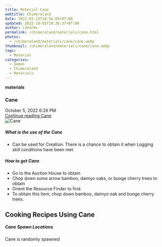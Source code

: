 ```yaml
---
title: Material Cane
webtitle: Chimeraland
date: 2022-01-13T18:56:03+07:00
updated: 2022-10-05T18:26:37+07:00
author: L3n4r0x
permalink: /chimeraland/materials/cane.html
photos:
  - /chimeraland/materials/cane/cane.webp
thumbnail: /chimeraland/materials/cane/cane.webp
tags:
  - Material
categories:
  - Games
  - Chimeraland
  - Materials
---
```


<section id="bootstrap-wrapper">
  <link
    rel="stylesheet"
    href="https://cdn.statically.io/gh/dimaslanjaka/Web-Manajemen/40ac3225/css/bootstrap-4.5-wrapper.css"
  />
  <div
    class="row g-0 border rounded overflow-hidden flex-md-row mb-4 shadow-sm position-relative"
  >
    <div class="col p-4 d-flex flex-column position-static">
      <strong class="d-inline-block mb-2 text-success">materials</strong>
      <h3 class="mb-0">Cane</h3>
      <div class="mb-1 text-muted">October 5, 2022 6:26 PM</div>
      <a href="/chimeraland/materials/cane.html" class="stretched-link d-none"
        >Continue reading Cane</a
      >
    </div>
    <div class="col-auto d-none d-lg-block">
      <img src="/chimeraland/materials/cane/cane.webp" alt="Cane" />
    </div>
  </div>
  <div class="row">
    <div class="col-lg-6 col-12 mb-2">
      <div class="card">
        <div class="card-body">
          <h5 class="card-title">What is the use of the Cane</h5>
          <div class="card-text">
            <ul>
              <li>
                Can be used for Creation. There is a chance to obtain it when
                Logging skill conditions have been met.
              </li>
            </ul>
          </div>
        </div>
      </div>
    </div>
    <div class="col-lg-6 col-12 mb-2">
      <div class="card">
        <div class="card-body">
          <h5 class="card-title">How to get Cane</h5>
          <div class="card-text">
            <ul>
              <li>Go to the Auction House to obtain</li>
              <li>
                Chop down some arrow bamboo, daimyo oaks, or bunge cherry trees
                to obtain
              </li>
              <li>Orient the Resource Finder to find.</li>
              <li>
                To obtain this item, chop down bamboo, daimyo oak and bunge
                cherry trees.
              </li>
            </ul>
          </div>
        </div>
      </div>
    </div>
    <div class="col-12 mb-2">
      <h2 id="cookable">Cooking Recipes Using Cane</h2>
    </div>
    <div class="col-12 mb-2">
      <h5>Cane Spawn Locations</h5>
      <p>Cane is randomly spawned</p>
    </div>
  </div>
</section>